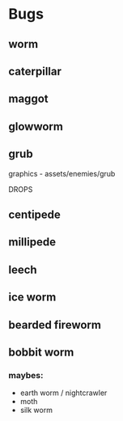 # Bugs

## worm

## caterpillar

## maggot

## glowworm

## grub

graphics - assets/enemies/grub

DROPS



## centipede

## millipede

## leech

## ice worm

## bearded fireworm

## bobbit worm


### maybes:

- earth worm / nightcrawler
- moth
- silk worm